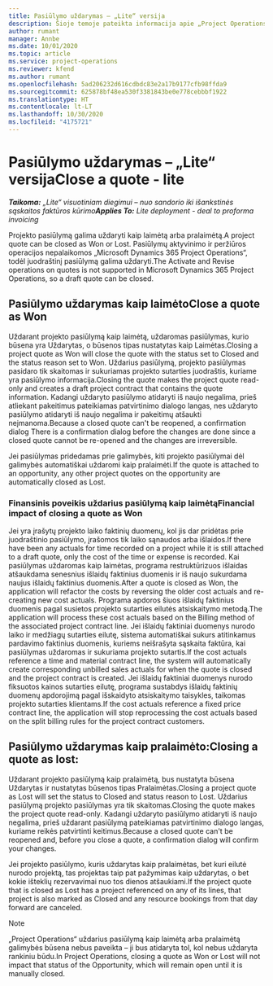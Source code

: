 ```yaml
---
title: Pasiūlymo uždarymas – „Lite“ versija
description: Šioje temoje pateikta informacija apie „Project Operations“ pasiūlymo uždarymą.
author: rumant
manager: Annbe
ms.date: 10/01/2020
ms.topic: article
ms.service: project-operations
ms.reviewer: kfend
ms.author: rumant
ms.openlocfilehash: 5ad206232d616cdbdc83e2a17b9177cfb98ffda9
ms.sourcegitcommit: 625878bf48ea530f3381843be0e778cebbbf1922
ms.translationtype: HT
ms.contentlocale: lt-LT
ms.lasthandoff: 10/30/2020
ms.locfileid: "4175721"
---
```

# <a name="close-a-quote---lite"></a><span data-ttu-id="6155f-103">Pasiūlymo uždarymas – „Lite“ versija</span><span class="sxs-lookup"><span data-stu-id="6155f-103">Close a quote - lite</span></span>

<span data-ttu-id="6155f-104">_**Taikoma:** „Lite“ visuotiniam diegimui – nuo sandorio iki išankstinės sąskaitos faktūros kūrimo_</span><span class="sxs-lookup"><span data-stu-id="6155f-104">_**Applies To:** Lite deployment - deal to proforma invoicing_</span></span>

<span data-ttu-id="6155f-105">Projekto pasiūlymą galima uždaryti kaip laimėtą arba pralaimėtą.</span><span class="sxs-lookup"><span data-stu-id="6155f-105">A project quote can be closed as Won or Lost.</span></span> <span data-ttu-id="6155f-106">Pasiūlymų aktyvinimo ir peržiūros operacijos nepalaikomos „Microsoft Dynamics 365 Project Operations“, todėl juodraštinį pasiūlymą galima uždaryti.</span><span class="sxs-lookup"><span data-stu-id="6155f-106">The Activate and Revise operations on quotes is not supported in Microsoft Dynamics 365 Project Operations, so a draft quote can be closed.</span></span>

## <a name="close-a-quote-as-won"></a><span data-ttu-id="6155f-107">Pasiūlymo uždarymas kaip laimėto</span><span class="sxs-lookup"><span data-stu-id="6155f-107">Close a quote as Won</span></span>

<span data-ttu-id="6155f-108">Uždarant projekto pasiūlymą kaip laimėtą, uždaromas pasiūlymas, kurio būsena yra Uždarytas, o būsenos tipas nustatytas kaip Laimėtas.</span><span class="sxs-lookup"><span data-stu-id="6155f-108">Closing a project quote as Won will close the quote with the status set to Closed and the status reason set to Won.</span></span> <span data-ttu-id="6155f-109">Uždarius pasiūlymą, projekto pasiūlymas pasidaro tik skaitomas ir sukuriamas projekto sutarties juodraštis, kuriame yra pasiūlymo informacija.</span><span class="sxs-lookup"><span data-stu-id="6155f-109">Closing the quote makes the project quote read-only and creates a draft project contract that contains the quote information.</span></span> <span data-ttu-id="6155f-110">Kadangi uždaryto pasiūlymo atidaryti iš naujo negalima, prieš atliekant pakeitimus pateikiamas patvirtinimo dialogo langas, nes uždaryto pasiūlymo atidaryti iš naujo negalima ir pakeitimų atšaukti neįmanoma.</span><span class="sxs-lookup"><span data-stu-id="6155f-110">Because a closed quote can't be reopened, a confirmation dialog There is a confirmation dialog before the changes are done since a closed quote cannot be re-opened and the changes are irreversible.</span></span>

<span data-ttu-id="6155f-111">Jei pasiūlymas pridedamas prie galimybės, kiti projekto pasiūlymai dėl galimybės automatiškai uždaromi kaip pralaimėti.</span><span class="sxs-lookup"><span data-stu-id="6155f-111">If the quote is attached to an opportunity, any other project quotes on the opportunity are automatically closed as Lost.</span></span>

### <a name="financial-impact-of-closing-a-quote-as-won"></a><span data-ttu-id="6155f-112">Finansinis poveikis uždarius pasiūlymą kaip laimėtą</span><span class="sxs-lookup"><span data-stu-id="6155f-112">Financial impact of closing a quote as Won</span></span>

<span data-ttu-id="6155f-113">Jei yra įrašytų projekto laiko faktinių duomenų, kol jis dar pridėtas prie juodraštinio pasiūlymo, įrašomos tik laiko sąnaudos arba išlaidos.</span><span class="sxs-lookup"><span data-stu-id="6155f-113">If there have been any actuals for time recorded on a project while it is still attached to a draft quote, only the cost of the time or expense is recorded.</span></span> <span data-ttu-id="6155f-114">Kai pasiūlymas uždaromas kaip laimėtas, programa restruktūrizuos išlaidas atšaukdama senesnius išlaidų faktinius duomenis ir iš naujo sukurdama naujus išlaidų faktinius duomenis.</span><span class="sxs-lookup"><span data-stu-id="6155f-114">After a quote is closed as Won, the application will refactor the costs by reversing the older cost actuals and re-creating new cost actuals.</span></span> <span data-ttu-id="6155f-115">Programa apdoros šiuos išlaidų faktinius duomenis pagal susietos projekto sutarties eilutės atsiskaitymo metodą.</span><span class="sxs-lookup"><span data-stu-id="6155f-115">The application will process these cost actuals based on the Billing method of the associated project contract line.</span></span> <span data-ttu-id="6155f-116">Jei išlaidų faktiniai duomenys nurodo laiko ir medžiagų sutarties eilutę, sistema automatiškai sukurs atitinkamus pardavimo faktinius duomenis, kuriems neišrašyta sąskaita faktūra, kai pasiūlymas uždaromas ir sukuriama projekto sutartis.</span><span class="sxs-lookup"><span data-stu-id="6155f-116">If the cost actuals reference a time and material contract line, the system will automatically create corresponding unbilled sales actuals for when the quote is closed and the project contract is created.</span></span> <span data-ttu-id="6155f-117">Jei išlaidų faktiniai duomenys nurodo fiksuotos kainos sutarties eilutę, programa sustabdys išlaidų faktinių duomenų apdorojimą pagal išskaidyto atsiskaitymo taisykles, taikomas projekto sutarties klientams.</span><span class="sxs-lookup"><span data-stu-id="6155f-117">If the cost actuals reference a fixed price contract line, the application will stop reprocessing the cost actuals based on the split billing rules for the project contract customers.</span></span>

## <a name="closing-a-quote-as-lost"></a><span data-ttu-id="6155f-118">Pasiūlymo uždarymas kaip pralaimėto:</span><span class="sxs-lookup"><span data-stu-id="6155f-118">Closing a quote as lost:</span></span>

<span data-ttu-id="6155f-119">Uždarant projekto pasiūlymą kaip pralaimėtą, bus nustatyta būsena Uždarytas ir nustatytas būsenos tipas Pralaimėtas.</span><span class="sxs-lookup"><span data-stu-id="6155f-119">Closing a project quote as Lost will set the status to Closed and status reason to Lost.</span></span> <span data-ttu-id="6155f-120">Uždarius pasiūlymą projekto pasiūlymas yra tik skaitomas.</span><span class="sxs-lookup"><span data-stu-id="6155f-120">Closing the quote makes the project quote read-only.</span></span> <span data-ttu-id="6155f-121">Kadangi uždaryto pasiūlymo atidaryti iš naujo negalima, prieš uždarant pasiūlymą pateikiamas patvirtinimo dialogo langas, kuriame reikės patvirtinti keitimus.</span><span class="sxs-lookup"><span data-stu-id="6155f-121">Because a closed quote can't be reopened and, before you close a quote, a confirmation dialog will confirm your changes.</span></span>

<span data-ttu-id="6155f-122">Jei projekto pasiūlymo, kuris uždarytas kaip pralaimėtas, bet kuri eilutė nurodo projektą, tas projektas taip pat pažymimas kaip uždarytas, o bet kokie išteklių rezervavimai nuo tos dienos atšaukiami.</span><span class="sxs-lookup"><span data-stu-id="6155f-122">If the project quote that is closed as Lost has a project referenced on any of its lines, that project is also marked as Closed and any resource bookings from that day forward are canceled.</span></span>

> [!NOTE]
> <span data-ttu-id="6155f-123">„Project Operations“ uždarius pasiūlymą kaip laimėtą arba pralaimėtą galimybės būsena nebus paveikta – ji bus atidaryta tol, kol nebus uždaryta rankiniu būdu.</span><span class="sxs-lookup"><span data-stu-id="6155f-123">In Project Operations, closing a quote as Won or Lost will not impact that status of the Opportunity, which will remain open until it is manually closed.</span></span>
